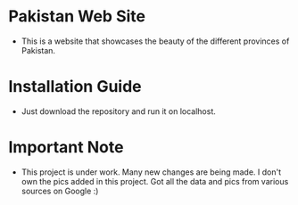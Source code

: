 # Pakistan Web Site 

* This is a website that showcases the beauty of the different provinces of Pakistan.

# Installation Guide

* Just download the repository and run it on localhost.

# Important Note

* This project is under work. Many new changes are being made. I don't own the pics added in this project. Got all the data and pics from various sources on Google :)

